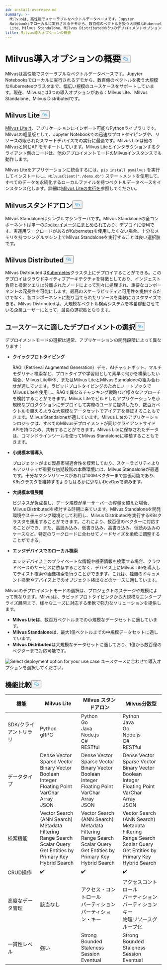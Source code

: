```yaml
---
id: install-overview.md
summary: >-
  Milvusは、高性能でスケーラブルなベクトルデータベースです。Jupyter
  Notebooksでローカルに実行されるデモから、数百億のベクトルを扱う大規模なKubernetesクラスタまで、幅広い規模のユースケースをサポートしている。現在、MilvusにはMilvus
  Lite、Milvus Standalone、Milvus Distributedの3つのデプロイメントオプションがあります。
title: Milvus導入オプションの概要
---
```

<h1 id="Overview-of-Milvus-Deployment-Options" class="common-anchor-header">Milvus導入オプションの概要<button data-href="#Overview-of-Milvus-Deployment-Options" class="anchor-icon" translate="no">
      <svg translate="no"
        aria-hidden="true"
        focusable="false"
        height="20"
        version="1.1"
        viewBox="0 0 16 16"
        width="16"
      >
        <path
          fill="#0092E4"
          fill-rule="evenodd"
          d="M4 9h1v1H4c-1.5 0-3-1.69-3-3.5S2.55 3 4 3h4c1.45 0 3 1.69 3 3.5 0 1.41-.91 2.72-2 3.25V8.59c.58-.45 1-1.27 1-2.09C10 5.22 8.98 4 8 4H4c-.98 0-2 1.22-2 2.5S3 9 4 9zm9-3h-1v1h1c1 0 2 1.22 2 2.5S13.98 12 13 12H9c-.98 0-2-1.22-2-2.5 0-.83.42-1.64 1-2.09V6.25c-1.09.53-2 1.84-2 3.25C6 11.31 7.55 13 9 13h4c1.45 0 3-1.69 3-3.5S14.5 6 13 6z"
        ></path>
      </svg>
    </button></h1><p>Milvusは高性能でスケーラブルなベクトルデータベースです。Jupyter Notebooksでローカルに実行されるデモから、数百億のベクトルを扱う大規模なKubernetesクラスタまで、幅広い規模のユースケースをサポートしています。現在、Milvusには3つの導入オプションがある：Milvus Lite、Milvus Standalone、Milvus Distributedです。</p>
<h2 id="Milvus-Lite" class="common-anchor-header">Milvus Lite<button data-href="#Milvus-Lite" class="anchor-icon" translate="no">
      <svg translate="no"
        aria-hidden="true"
        focusable="false"
        height="20"
        version="1.1"
        viewBox="0 0 16 16"
        width="16"
      >
        <path
          fill="#0092E4"
          fill-rule="evenodd"
          d="M4 9h1v1H4c-1.5 0-3-1.69-3-3.5S2.55 3 4 3h4c1.45 0 3 1.69 3 3.5 0 1.41-.91 2.72-2 3.25V8.59c.58-.45 1-1.27 1-2.09C10 5.22 8.98 4 8 4H4c-.98 0-2 1.22-2 2.5S3 9 4 9zm9-3h-1v1h1c1 0 2 1.22 2 2.5S13.98 12 13 12H9c-.98 0-2-1.22-2-2.5 0-.83.42-1.64 1-2.09V6.25c-1.09.53-2 1.84-2 3.25C6 11.31 7.55 13 9 13h4c1.45 0 3-1.69 3-3.5S14.5 6 13 6z"
        ></path>
      </svg>
    </button></h2><p><a href="https://milvus.io/docs/milvus_lite.md">Milvus Liteは</a>、アプリケーションにインポート可能なPythonライブラリです。Milvusの軽量版として、Jupyter Notebookでの迅速なプロトタイピングや、リソースの限られたスマートデバイスでの実行に最適です。Milvus Liteは他のMilvusと同じAPIをサポートしています。Milvus Liteとインタラクションするクライアント側のコードは、他のデプロイメントモードのMilvusインスタンスでも動作します。</p>
<p>Milvus Liteをアプリケーションに統合するには、<code translate="no">pip install pymilvus</code> を実行してインストールし、<code translate="no">MilvusClient(&quot;./demo.db&quot;)</code> ステートメントを使用して、すべてのデータを永続化するローカルファイルを持つベクトルデータベースをインスタンス化します。詳細は<a href="https://milvus.io/docs/milvus_lite.md">Milvus Liteの実行を</a>参照してください。</p>
<h2 id="Milvus-Standalone" class="common-anchor-header">Milvusスタンドアロン<button data-href="#Milvus-Standalone" class="anchor-icon" translate="no">
      <svg translate="no"
        aria-hidden="true"
        focusable="false"
        height="20"
        version="1.1"
        viewBox="0 0 16 16"
        width="16"
      >
        <path
          fill="#0092E4"
          fill-rule="evenodd"
          d="M4 9h1v1H4c-1.5 0-3-1.69-3-3.5S2.55 3 4 3h4c1.45 0 3 1.69 3 3.5 0 1.41-.91 2.72-2 3.25V8.59c.58-.45 1-1.27 1-2.09C10 5.22 8.98 4 8 4H4c-.98 0-2 1.22-2 2.5S3 9 4 9zm9-3h-1v1h1c1 0 2 1.22 2 2.5S13.98 12 13 12H9c-.98 0-2-1.22-2-2.5 0-.83.42-1.64 1-2.09V6.25c-1.09.53-2 1.84-2 3.25C6 11.31 7.55 13 9 13h4c1.45 0 3-1.69 3-3.5S14.5 6 13 6z"
        ></path>
      </svg>
    </button></h2><p>Milvus Standaloneはシングルマシンサーバです。Milvus Standaloneの全コンポーネントは単一の<a href="https://milvus.io/docs/install_standalone-docker.md">Dockerイメージにまとめられて</a>おり、デプロイに便利です。実運用ワークロードがあるがKubernetesを使用したくない場合、十分なメモリを持つシングルマシン上でMilvus Standaloneを実行することは良い選択肢です。</p>
<h2 id="Milvus-Distributed" class="common-anchor-header">Milvus Distributed<button data-href="#Milvus-Distributed" class="anchor-icon" translate="no">
      <svg translate="no"
        aria-hidden="true"
        focusable="false"
        height="20"
        version="1.1"
        viewBox="0 0 16 16"
        width="16"
      >
        <path
          fill="#0092E4"
          fill-rule="evenodd"
          d="M4 9h1v1H4c-1.5 0-3-1.69-3-3.5S2.55 3 4 3h4c1.45 0 3 1.69 3 3.5 0 1.41-.91 2.72-2 3.25V8.59c.58-.45 1-1.27 1-2.09C10 5.22 8.98 4 8 4H4c-.98 0-2 1.22-2 2.5S3 9 4 9zm9-3h-1v1h1c1 0 2 1.22 2 2.5S13.98 12 13 12H9c-.98 0-2-1.22-2-2.5 0-.83.42-1.64 1-2.09V6.25c-1.09.53-2 1.84-2 3.25C6 11.31 7.55 13 9 13h4c1.45 0 3-1.69 3-3.5S14.5 6 13 6z"
        ></path>
      </svg>
    </button></h2><p>Milvus Distributedは<a href="https://milvus.io/docs/install_cluster-milvusoperator.md">Kubernetes</a>クラスタ上にデプロイすることができる。このデプロイはクラウドネイティブアーキテクチャを特徴としており、インジェスト負荷と検索クエリは分離されたノードによって別々に処理され、重要なコンポーネントの冗長性を可能にします。最高のスケーラビリティと可用性を提供するだけでなく、各コンポーネントに割り当てられたリソースを柔軟にカスタマイズできる。Milvus Distributedは、大規模なベクトル検索システムを本番稼動させている企業ユーザーにとって、最良の選択肢となります。</p>
<h2 id="Choose-the-Right-Deployment-for-Your-Use-Case" class="common-anchor-header">ユースケースに適したデプロイメントの選択<button data-href="#Choose-the-Right-Deployment-for-Your-Use-Case" class="anchor-icon" translate="no">
      <svg translate="no"
        aria-hidden="true"
        focusable="false"
        height="20"
        version="1.1"
        viewBox="0 0 16 16"
        width="16"
      >
        <path
          fill="#0092E4"
          fill-rule="evenodd"
          d="M4 9h1v1H4c-1.5 0-3-1.69-3-3.5S2.55 3 4 3h4c1.45 0 3 1.69 3 3.5 0 1.41-.91 2.72-2 3.25V8.59c.58-.45 1-1.27 1-2.09C10 5.22 8.98 4 8 4H4c-.98 0-2 1.22-2 2.5S3 9 4 9zm9-3h-1v1h1c1 0 2 1.22 2 2.5S13.98 12 13 12H9c-.98 0-2-1.22-2-2.5 0-.83.42-1.64 1-2.09V6.25c-1.09.53-2 1.84-2 3.25C6 11.31 7.55 13 9 13h4c1.45 0 3-1.69 3-3.5S14.5 6 13 6z"
        ></path>
      </svg>
    </button></h2><p>デプロイメントモードの選択は通常、アプリケーションの開発段階によって異なります：</p>
<ul>
<li><p><strong>クイックプロトタイピング</strong></p>
<p>RAG（Retrieval Augmented Generation）デモ、AIチャットボット、マルチモダリティ検索など、プロトタイプや学習用として素早く何かを構築したい場合、Milvus Lite単体、またはMilvus LiteとMilvus Standaloneの組み合わせが適しています。ラピッドプロトタイピングのためにノートブックでMilvus Liteを使用し、RAGで異なるチャンキング戦略など様々なアプローチを検討することができます。Milvus Liteでビルドしたアプリケーションを小規模なプロダクションにデプロイして実際のユーザに提供したり、数百万ベクトルを超えるような大規模なデータセットでアイデアを検証することもできます。Milvus Standaloneが適しています。Milvus Liteのアプリケーションロジックは、すべてのMilvusデプロイメントが同じクライアントサイドAPIを持つため、共有することができます。Milvus Liteに保存されたデータは、コマンドラインツールを使ってMilvus Standaloneに移植することもできます。</p></li>
<li><p><strong>小規模本番導入</strong></p>
<p>プロジェクトがまだ製品市場適合性を模索しており、スケーラビリティよりもアジリティが重要な初期段階の本番環境には、Milvus Standaloneが最適です。十分なマシンリソースがあれば100Mベクターまで拡張可能であり、K8sクラスタを維持するよりもはるかに少ないDevOpsで済みます。</p></li>
<li><p><strong>大規模本番展開</strong></p>
<p>ビジネスが急成長し、データ規模が単一サーバーの容量を超えた場合、Milvus Distributedを検討する時期に来ています。Milvus Standaloneを開発環境やステージング環境として利用し、Milvus Distributedを実行するK8sクラスタを運用することができます。これにより、数百億のベクターに対応することができ、また、高読み込み、低書き込み、高書き込み、低読み込みのケースなど、特定のワークロードに合わせてノードサイズを柔軟に調整することができる。</p></li>
<li><p><strong>エッジデバイスでのローカル検索</strong></p>
<p>エッジデバイス上のプライベートな情報や機密情報を検索する場合、クラウドベースのサービスに依存することなく、デバイス上にMilvus Liteを導入してテキスト検索や画像検索を行うことができます。これは、独自のドキュメント検索やデバイス上でのオブジェクト検出などのケースに適しています。</p></li>
</ul>
<p>Milvusのデプロイメントモードの選択は、プロジェクトのステージや規模によって異なります。Milvusは、ラピッドプロトタイピングから大規模なエンタープライズ展開まで、様々なニーズに対応する柔軟で強力なソリューションを提供します。</p>
<ul>
<li><strong>Milvus Liteは</strong>、数百万ベクトルまでの小規模なデータセットに適しています。</li>
<li><strong>Milvus Standaloneは</strong>、最大1億ベクトルまでの中規模データセットに適しています。</li>
<li><strong>Milvus Distributed</strong>は大規模なデータセットに適しており、1億から数百億のベクターまで対応可能です。</li>
</ul>
<p>
  
   <span class="img-wrapper"> <img translate="no" src="/docs/v2.5.x/assets/select-deployment-option.png" alt="Select deployment option for your use case" class="doc-image" id="select-deployment-option-for-your-use-case" />
   </span> <span class="img-wrapper"> <span>ユースケースに合わせて導入オプションを選択してください。</span> </span></p>
<h2 id="Comparison-on-functionalities" class="common-anchor-header">機能比較<button data-href="#Comparison-on-functionalities" class="anchor-icon" translate="no">
      <svg translate="no"
        aria-hidden="true"
        focusable="false"
        height="20"
        version="1.1"
        viewBox="0 0 16 16"
        width="16"
      >
        <path
          fill="#0092E4"
          fill-rule="evenodd"
          d="M4 9h1v1H4c-1.5 0-3-1.69-3-3.5S2.55 3 4 3h4c1.45 0 3 1.69 3 3.5 0 1.41-.91 2.72-2 3.25V8.59c.58-.45 1-1.27 1-2.09C10 5.22 8.98 4 8 4H4c-.98 0-2 1.22-2 2.5S3 9 4 9zm9-3h-1v1h1c1 0 2 1.22 2 2.5S13.98 12 13 12H9c-.98 0-2-1.22-2-2.5 0-.83.42-1.64 1-2.09V6.25c-1.09.53-2 1.84-2 3.25C6 11.31 7.55 13 9 13h4c1.45 0 3-1.69 3-3.5S14.5 6 13 6z"
        ></path>
      </svg>
    </button></h2><table>
<thead>
<tr><th>機能</th><th>Milvus Lite</th><th>Milvus スタンドアロン</th><th>Milvus分散型</th></tr>
</thead>
<tbody>
<tr><td>SDK/クライアントリラリ</td><td>Python<br/>gRPC</td><td>Python<br/>Go<br/>Java<br/>Node.js<br/>C#<br/>RESTful</td><td>Python<br/>Java<br/>Go<br/>Node.js<br/>C#<br/>RESTful</td></tr>
<tr><td>データタイプ</td><td>Dense Vector<br/>Sparse Vector<br/>Binary Vector<br/>Boolean<br/>Integer<br/>Floating Point<br/>VarChar<br/>Array<br/>JSON</td><td>Dense Vector<br/>Sparse Vector<br/>Binary Vector<br/>Boolean<br/>Integer<br/>Floating Point<br/>VarChar<br/>Array<br/>JSON</td><td>Dense Vector<br/>Sparse Vector<br/>Binary Vector<br/>Boolean<br/>Integer<br/>Floating Point<br/>VarChar<br/>Array<br/>JSON</td></tr>
<tr><td>検索機能</td><td>Vector Search (ANN Search)<br/>Metadata Filtering<br/>Range Search<br/>Scalar Query<br/>Get Entities by Primary Key<br/>Hybrid Search</td><td>Vector Search (ANN Search)<br/>Metadata Filtering<br/>Range Search<br/>Scalar Query<br/>Get Entities by Primary Key<br/>Hybrid Search</td><td>Vector Search (ANN Search)<br/>Metadata Filtering<br/>Range Search<br/>Scalar Query<br/>Get Entities by Primary Key<br/>Hybrid Search</td></tr>
<tr><td>CRUD操作</td><td>✔️</td><td>✔️</td><td>✔️</td></tr>
<tr><td>高度なデータ管理</td><td>該当なし</td><td>アクセス・コントロール<br/>パーティション<br/>パーティション・キー</td><td>アクセスコントロール<br/>パーティション<br/>パーティションキー<br/>物理リソースグループ化</td></tr>
<tr><td>一貫性レベル</td><td>強い</td><td>Strong<br/>Bounded Staleness<br/>Session<br/>Eventual</td><td>Strong<br/>Bounded Staleness<br/>Session<br/>Eventual</td></tr>
</tbody>
</table>
